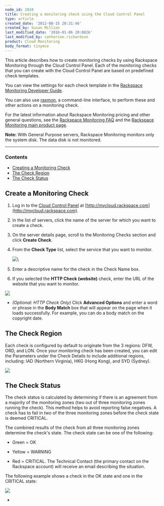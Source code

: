 ```yaml
---
node_id: 2010
title: Creating a monitoring check using the Cloud Control Panel
type: article
created_date: '2012-08-15 20:31:46'
created_by: Susan Million
last_modified_date: '2016-01-06 20:0826'
last_modified_by: catherine.richardson
product: Cloud Monitoring
body_format: tinymce
---
```


This article describes how to create monitoring checks by using
Rackspace Monitoring through the Cloud Control Panel. Each of the
monitoring checks that you can create with the Cloud Control Panel are
based on predefined check templates.

You can view the settings for each check template in the [Rackspace
Monitoring Developer
Guide](https://developer.rackspace.com/docs/cloud-monitoring/v1/developer-guide/#alarm-example-operations).

You can also use
[raxmon](http://www.rackspace.com/knowledge_center/article/getting-started-with-rackspace-monitoring-cli),
a command-line interface, to perform these and other actions on a
monitoring check.

For the latest information about Rackspace Monitoring pricing and other
general questions, see the [Rackspace Monitoring
FAQ](http://www.rackspace.com/knowledge_center/product-faq/cloud-monitoring)
and the [Rackspace Monitoring main product
page](http://www.rackspace.com/cloud/monitoring/).

**Note:** With General Purpose servers, Rackspace Monitoring monitors
only the system disk. The data disk is not monitored.

* * * * *

### Contents

-   [Creating a Monitoring Check](#Create)
-   [The Check Region](#ChkRegion)
-   [The Check Status](#ChkStatus)

Create a Monitoring Check
-------------------------

1.  Log in to the [Cloud Control
    Panel](https://mycloud.rackspace.com/) at
    [http://mycloud.rackspace.com](http://mycloud.rackspace.com).
2.  In the list of servers, click the name of the server for which you
    want to create a check.
3.  On the server details page, scroll to the Monitoring Checks section
    and click **Create Check**.
4.  From the **Check Type** list, select the service that you want to
    monitor.

    ![](/knowledge_center/sites/default/files/field/image/CreateCheck.png)\
      

5.  Enter a descriptive name for the check in the Check Name box.
6.  If you selected the **HTTP Check (website)** check, enter the URL of
    the website that you want to monitor.

 

 ![](/knowledge_center/sites/default/files/field/image/CheckDetails3.png)

-   *(Optional: HTTP Check Only)* Click **Advanced Options** and enter a
    word or phrase in the **Body Match** box that will appear on the
    page when it loads successfully. For example, you can do a body
    match on the copyright date.

 

The Check Region
----------------

Each check is configured by default to originate from the 3 regions:
DFW, ORD, and LON. Once your monitoring check has been created, you can
edit the Parameters under the Check Details to include additional
regions, including: IAD (Northern Virginia), HKG (Hong Kong), and SYD
(Sydney).

![](/knowledge_center/sites/default/files/field/image/EditMonitoringParam.png)

 

The Check Status
----------------

The check status is calculated by determining if there is an agreement
from a majority of the monitoring zones (two out of three monitoring
zones running the check). This method helps to avoid reporting false
negatives. A check has to fail in two of the three monitoring zones
before the check state is deemed CRITICAL.

The combined results of the check from all three monitoring zones
determine the check's state. The check state can be one of the
following:

-   Green = OK

-   Yellow = WARNING

-   Red = CRITICAL. The Technical Contact (the primary contact on the
    Rackspace account) will receive an email describing the situation.

The following example shows a check in the OK state and one in the
CRITICAL state:

![](http://www.rackspace.com/knowledge_center/sites/default/files/field/image/Check%20Status_0.png)

 
-

 

